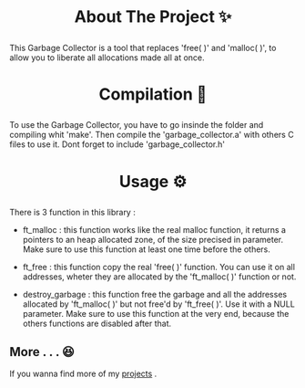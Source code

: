 
# <p align="center">About The Project ✨</p>
  
This Garbage Collector is a tool that replaces 'free( )' and 'malloc( )', to allow you to liberate all allocations made all at once.


# <p align="center">Compilation 📝</p>
  
To use the Garbage Collector, you have to go insinde the folder and compiling whit 'make'.
Then compile the 'garbage_collector.a' with others C files to use it.
Dont forget to include 'garbage_collector.h'


# <p align="center">Usage ⚙️</p>

There is 3 function in this library :

 - ft_malloc   : this function works like the real malloc function,  it returns a pointers to an heap allocated zone, of the size precised in parameter. Make sure to use this function at least one time before the others.

- ft_free : this function copy the real 'free( )' function. You can use it on all addresses, wheter they are allocated by the 'ft_malloc( )' function or not.

- destroy_garbage : this function free the garbage and all the addresses allocated by 'ft_malloc( )' but not free'd by 'ft_free( )'. Use it with a NULL parameter. Make sure to use this function at the very end, because the others functions are disabled after that.


## More . . . 😆

If you wanna find more of my [projects](https://photo.capital.fr/musk-25050#the-boring-company-des-tunnels-pour-desengorger-le-trafic-en-ville-434177) .
        
        
    